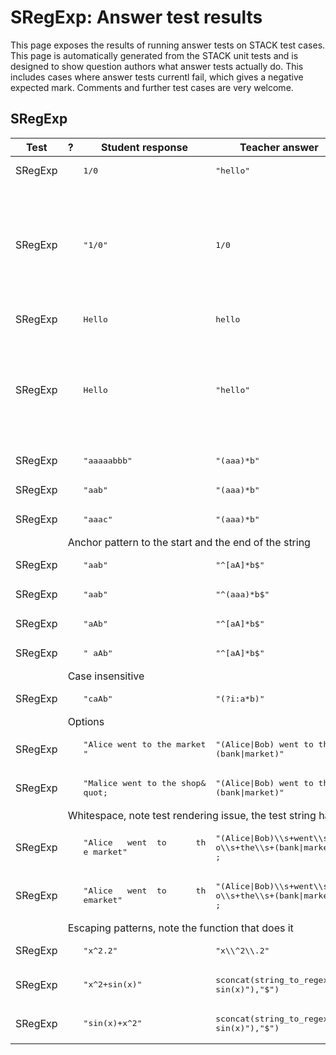 # SRegExp: Answer test results

This page exposes the results of running answer tests on STACK test cases.  This page is automatically generated from the STACK unit tests and is designed to show question authors what answer tests actually do.  This includes cases where answer tests currentl fail, which gives a negative expected mark.  Comments and further test cases are very welcome.



<h2>SRegExp</h2><div class="no-overflow"><table class="flexible table table-striped table-hover generaltable generalbox stacktestsuite"><thead><tr><th class="header c0" scope="col">Test<div class="commands"></div></th><th class="header c1" scope="col">?<div class="commands"></div></th><th class="header c2" scope="col">Student response<div class="commands"></div></th><th class="header c3" scope="col">Teacher answer<div class="commands"></div></th><th class="header c4" scope="col">Opt<div class="commands"></div></th><th class="header c5" scope="col">Mark<div class="commands"></div></th><th class="header c6" scope="col">Answer note<div class="commands"></div></th>
</tr></thead><tbody>
<tr class="expectedfail">
  <td class="cell c0">SRegExp</td>
  <td class="cell c1"><span style="color:orange;"><i class="fa fa-adjust"></i></span></td>
  <td class="cell c2"><pre>1/0</pre></td>
  <td class="cell c3"><pre>&quot;hello&quot;</pre></td>
  <td class="cell c4"></td>
  <td class="cell c5">-1</td>
  <td class="cell c6">ATSRegExp_STACKERROR_SAns.</td>
</tr>
<tr class="expectedfail">
  <td class="cell c0"><td colspan="2"></td></td>
  <td class="cell c1"><td colspan="4">TEST_FAILED</td></td>
</tr>
<tr class="expectedfail">
  <td class="cell c0"><td colspan="2"></td></td>
  <td class="cell c1"><td colspan="4">The answer test failed to execute correctly: please alert your teacher. Division by zero.</td></td>
</tr>
<tr class="expectedfail">
  <td class="cell c0">SRegExp</td>
  <td class="cell c1"><span style="color:orange;"><i class="fa fa-adjust"></i></span></td>
  <td class="cell c2"><pre>&quot;1/0&quot;</pre></td>
  <td class="cell c3"><pre>1/0</pre></td>
  <td class="cell c4"></td>
  <td class="cell c5">-1</td>
  <td class="cell c6">ATSRegExp_STACKERROR_TAns.</td>
</tr>
<tr class="expectedfail">
  <td class="cell c0"><td colspan="2"></td></td>
  <td class="cell c1"><td colspan="4">TEST_FAILED</td></td>
</tr>
<tr class="expectedfail">
  <td class="cell c0"><td colspan="2"></td></td>
  <td class="cell c1"><td colspan="4">The answer test failed to execute correctly: please alert your teacher. Division by zero.</td></td>
</tr>
<tr class="expectedfail">
  <td class="cell c0">SRegExp</td>
  <td class="cell c1"><span style="color:orange;"><i class="fa fa-adjust"></i></span></td>
  <td class="cell c2"><pre>Hello</pre></td>
  <td class="cell c3"><pre>hello</pre></td>
  <td class="cell c4"></td>
  <td class="cell c5">-1</td>
  <td class="cell c6">ATSRegExp_SB_not_string.</td>
</tr>
<tr class="expectedfail">
  <td class="cell c0"><td colspan="2"></td></td>
  <td class="cell c1"><td colspan="4">The second argument to the SRegExp answer test must be a string. The test failed. Please contact your teacher.</td></td>
</tr>
<tr class="expectedfail">
  <td class="cell c0">SRegExp</td>
  <td class="cell c1"><span style="color:orange;"><i class="fa fa-adjust"></i></span></td>
  <td class="cell c2"><pre>Hello</pre></td>
  <td class="cell c3"><pre>&quot;hello&quot;</pre></td>
  <td class="cell c4"></td>
  <td class="cell c5">-1</td>
  <td class="cell c6">ATSRegExp_SA_not_string.</td>
</tr>
<tr class="expectedfail">
  <td class="cell c0"><td colspan="2"></td></td>
  <td class="cell c1"><td colspan="4">The first argument to the SRegExp answer test must be a string. The test failed. Please contact your teacher.</td></td>
</tr>
<tr class="pass">
  <td class="cell c0">SRegExp</td>
  <td class="cell c1"><span style="color:green;"><i class="fa fa-check"></i></span></td>
  <td class="cell c2"><pre>&quot;aaaaabbb&quot;</pre></td>
  <td class="cell c3"><pre>&quot;(aaa)*b&quot;</pre></td>
  <td class="cell c4"></td>
  <td class="cell c5">1</td>
  <td class="cell c6">ATSRegExp: ["aaab","aaa"].</td>
</tr>
<tr class="pass">
  <td class="cell c0">SRegExp</td>
  <td class="cell c1"><span style="color:green;"><i class="fa fa-check"></i></span></td>
  <td class="cell c2"><pre>&quot;aab&quot;</pre></td>
  <td class="cell c3"><pre>&quot;(aaa)*b&quot;</pre></td>
  <td class="cell c4"></td>
  <td class="cell c5">1</td>
  <td class="cell c6">ATSRegExp: ["b",false].</td>
</tr>
<tr class="pass">
  <td class="cell c0">SRegExp</td>
  <td class="cell c1"><span style="color:green;"><i class="fa fa-check"></i></span></td>
  <td class="cell c2"><pre>&quot;aaac&quot;</pre></td>
  <td class="cell c3"><pre>&quot;(aaa)*b&quot;</pre></td>
  <td class="cell c4"></td>
  <td class="cell c5">0</td>
  <td class="cell c6"></td>
</tr>
<tr class="notes">
  <td class="cell c0"><td colspan="6">Anchor pattern to the start and the end of the string</td></td>
</tr>
<tr class="pass">
  <td class="cell c0">SRegExp</td>
  <td class="cell c1"><span style="color:green;"><i class="fa fa-check"></i></span></td>
  <td class="cell c2"><pre>&quot;aab&quot;</pre></td>
  <td class="cell c3"><pre>&quot;^[aA]*b$&quot;</pre></td>
  <td class="cell c4"></td>
  <td class="cell c5">1</td>
  <td class="cell c6">ATSRegExp: ["aab"].</td>
</tr>
<tr class="pass">
  <td class="cell c0">SRegExp</td>
  <td class="cell c1"><span style="color:green;"><i class="fa fa-check"></i></span></td>
  <td class="cell c2"><pre>&quot;aab&quot;</pre></td>
  <td class="cell c3"><pre>&quot;^(aaa)*b$&quot;</pre></td>
  <td class="cell c4"></td>
  <td class="cell c5">0</td>
  <td class="cell c6"></td>
</tr>
<tr class="pass">
  <td class="cell c0">SRegExp</td>
  <td class="cell c1"><span style="color:green;"><i class="fa fa-check"></i></span></td>
  <td class="cell c2"><pre>&quot;aAb&quot;</pre></td>
  <td class="cell c3"><pre>&quot;^[aA]*b$&quot;</pre></td>
  <td class="cell c4"></td>
  <td class="cell c5">1</td>
  <td class="cell c6">ATSRegExp: ["aAb"].</td>
</tr>
<tr class="pass">
  <td class="cell c0">SRegExp</td>
  <td class="cell c1"><span style="color:green;"><i class="fa fa-check"></i></span></td>
  <td class="cell c2"><pre>&quot; aAb&quot;</pre></td>
  <td class="cell c3"><pre>&quot;^[aA]*b$&quot;</pre></td>
  <td class="cell c4"></td>
  <td class="cell c5">0</td>
  <td class="cell c6"></td>
</tr>
<tr class="notes">
  <td class="cell c0"><td colspan="6">Case insensitive</td></td>
</tr>
<tr class="pass">
  <td class="cell c0">SRegExp</td>
  <td class="cell c1"><span style="color:green;"><i class="fa fa-check"></i></span></td>
  <td class="cell c2"><pre>&quot;caAb&quot;</pre></td>
  <td class="cell c3"><pre>&quot;(?i:a*b)&quot;</pre></td>
  <td class="cell c4"></td>
  <td class="cell c5">1</td>
  <td class="cell c6">ATSRegExp: ["aAb"].</td>
</tr>
<tr class="notes">
  <td class="cell c0"><td colspan="6">Options</td></td>
</tr>
<tr class="pass">
  <td class="cell c0">SRegExp</td>
  <td class="cell c1"><span style="color:green;"><i class="fa fa-check"></i></span></td>
  <td class="cell c2"><pre>&quot;Alice went to the market
&quot;</pre></td>
  <td class="cell c3"><pre>&quot;(Alice|Bob) went to the 
(bank|market)&quot;</pre></td>
  <td class="cell c4"></td>
  <td class="cell c5">1</td>
  <td class="cell c6">ATSRegExp: ["Alice went to the market","Alice","market"].</td>
</tr>
<tr class="pass">
  <td class="cell c0">SRegExp</td>
  <td class="cell c1"><span style="color:green;"><i class="fa fa-check"></i></span></td>
  <td class="cell c2"><pre>&quot;Malice went to the shop&
quot;</pre></td>
  <td class="cell c3"><pre>&quot;(Alice|Bob) went to the 
(bank|market)&quot;</pre></td>
  <td class="cell c4"></td>
  <td class="cell c5">0</td>
  <td class="cell c6"></td>
</tr>
<tr class="notes">
  <td class="cell c0"><td colspan="6">Whitespace, note test rendering issue, the test string has additional spaces and tabs as does the result</td></td>
</tr>
<tr class="pass">
  <td class="cell c0">SRegExp</td>
  <td class="cell c1"><span style="color:green;"><i class="fa fa-check"></i></span></td>
  <td class="cell c2"><pre>&quot;Alice   went  to      th
e market&quot;</pre></td>
  <td class="cell c3"><pre>&quot;(Alice|Bob)\\s+went\\s+t
o\\s+the\\s+(bank|market)&quot
;</pre></td>
  <td class="cell c4"></td>
  <td class="cell c5">1</td>
  <td class="cell c6">ATSRegExp: ["Alice   went  to      the market","Alice","market"].</td>
</tr>
<tr class="pass">
  <td class="cell c0">SRegExp</td>
  <td class="cell c1"><span style="color:green;"><i class="fa fa-check"></i></span></td>
  <td class="cell c2"><pre>&quot;Alice   went  to      th
emarket&quot;</pre></td>
  <td class="cell c3"><pre>&quot;(Alice|Bob)\\s+went\\s+t
o\\s+the\\s+(bank|market)&quot
;</pre></td>
  <td class="cell c4"></td>
  <td class="cell c5">0</td>
  <td class="cell c6"></td>
</tr>
<tr class="notes">
  <td class="cell c0"><td colspan="6">Escaping patterns, note the function that does it</td></td>
</tr>
<tr class="pass">
  <td class="cell c0">SRegExp</td>
  <td class="cell c1"><span style="color:green;"><i class="fa fa-check"></i></span></td>
  <td class="cell c2"><pre>&quot;x^2.2&quot;</pre></td>
  <td class="cell c3"><pre>&quot;x\\^2\\.2&quot;</pre></td>
  <td class="cell c4"></td>
  <td class="cell c5">1</td>
  <td class="cell c6">ATSRegExp: ["x^2.2"].</td>
</tr>
<tr class="pass">
  <td class="cell c0">SRegExp</td>
  <td class="cell c1"><span style="color:green;"><i class="fa fa-check"></i></span></td>
  <td class="cell c2"><pre>&quot;x^2+sin(x)&quot;</pre></td>
  <td class="cell c3"><pre>sconcat(string_to_regex(&quot;
sin(x)&quot;),&quot;$&quot;)</pre></td>
  <td class="cell c4"></td>
  <td class="cell c5">1</td>
  <td class="cell c6">ATSRegExp: ["sin(x)"].</td>
</tr>
<tr class="pass">
  <td class="cell c0">SRegExp</td>
  <td class="cell c1"><span style="color:green;"><i class="fa fa-check"></i></span></td>
  <td class="cell c2"><pre>&quot;sin(x)+x^2&quot;</pre></td>
  <td class="cell c3"><pre>sconcat(string_to_regex(&quot;
sin(x)&quot;),&quot;$&quot;)</pre></td>
  <td class="cell c4"></td>
  <td class="cell c5">0</td>
  <td class="cell c6"></td>
</tr></tbody></table></div>